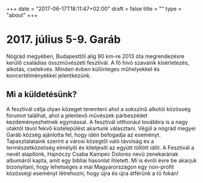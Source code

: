 +++
date = "2017-06-17T18:11:47+02:00"
draft = false
title = ""
type = "about"
+++
# 2017. július 5-9. Garáb

Nógrád megyében, Budapesttől alig 90 km-re 2013 óta megrendezésre kerülő családias összművészeti fesztivál. A fő hívó szavaink kísérletezés, alkotás, cselekvés. Minden évben különleges műhelyekkel és koncertélményekkel jelentkezünk.

## Mi a küldetésünk?

A fesztivál célja olyan közeget teremteni ahol a sokszínű alkotói közösség fórumot találhat, ahol a jelenlevő művészek párbeszédet kezdeményezhetnek egymással. A fesztivál otthonául továbbra is a nagy utaktól távol fekvő kistelepülést akartunk választani. Végül a nógrád megyei Garáb község ajánlotta fel, hogy idén befogadja az eseményt. Tapasztalataink szerint a városi közegtől való távolság és a természetközeliség elmélyíti és kiteljesíti az együtt töltött időt. A Fesztivál a nevét alapítónk, Hajnóczy Csaba Kampec Dolores nevű zenekarának albumáról kapta, amit egy bibliai hasonlat ihletett. Mi is évről évre be akarjuk bizonyítani, hogy lehetséges a mai Magyarországon egy non-profit közösségi eseményt létrehozni, hogy újra és újra átférünk a tű fokán!
